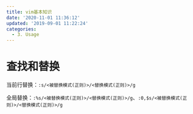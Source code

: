 ```yaml
---
title: vim基本知识
date: '2020-11-01 11:36:12'
updated: '2019-09-01 11:22:24'
categories:
  - 3. Usage
---
```

# 查找和替换

当前行替换：`:s/<被替换模式(正则)>/<替换模式(正则)>/g`

全局替换：`:%s/<被替换模式(正则)>/<替换模式(正则)>/g`、`:0,$s/<被替换模式(正则)>/<替换模式(正则)>/g`

